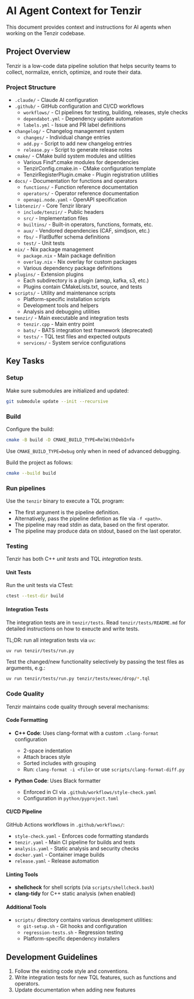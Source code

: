 # AI Agent Context for Tenzir

This document provides context and instructions for AI agents when working on
the Tenzir codebase.

## Project Overview

Tenzir is a low-code data pipeline solution that helps security teams to
collect, normalize, enrich, optimize, and route their data.

### Project Structure

- `.claude/` - Claude AI configuration
- `.github/` - GitHub configuration and CI/CD workflows
  - `workflows/` - CI pipelines for testing, building, releases, style checks
  - `dependabot.yml` - Dependency update automation
  - `labels.yml` - Issue and PR label definitions
- `changelog/` - Changelog management system
  - `changes/` - Individual change entries
  - `add.py` - Script to add new changelog entries
  - `release.py` - Script to generate release notes
- `cmake/` - CMake build system modules and utilities
  - Various Find*.cmake modules for dependencies
  - TenzirConfig.cmake.in - CMake configuration template
  - TenzirRegisterPlugin.cmake - Plugin registration utilities
- `docs/` - Documentation for functions and operators
  - `functions/` - Function reference documentation
  - `operators/` - Operator reference documentation
  - `openapi.node.yaml` - OpenAPI specification
- `libtenzir/` - Core Tenzir library
  - `include/tenzir/` - Public headers
  - `src/` - Implementation files
  - `builtins/` - Built-in operators, functions, formats, etc.
  - `aux/` - Vendored dependencies (CAF, simdjson, etc.)
  - `fbs/` - FlatBuffer schema definitions
  - `test/` - Unit tests
- `nix/` - Nix package management
  - `package.nix` - Main package definition
  - `overlay.nix` - Nix overlay for custom packages
  - Various dependency package definitions
- `plugins/` - Extension plugins
  - Each subdirectory is a plugin (amqp, kafka, s3, etc.)
  - Plugins contain CMakeLists.txt, source, and tests
- `scripts/` - Utility and maintenance scripts
  - Platform-specific installation scripts
  - Development tools and helpers
  - Analysis and debugging utilities
- `tenzir/` - Main executable and integration tests
  - `tenzir.cpp` - Main entry point
  - `bats/` - BATS integration test framework (deprecated)
  - `tests/` - TQL test files and expected outputs
  - `services/` - System service configurations

## Key Tasks

### Setup

Make sure submodules are initialized and updated:

```sh
git submodule update --init --recursive
```

### Build

Configure the build:

```sh
cmake -B build -D CMAKE_BUILD_TYPE=RelWithDebInfo
```

Use `CMAKE_BUILD_TYPE=Debug` only when in need of advanced debugging.

Build the project as follows:

```bash
cmake --build build
```

### Run pipelines

Use the `tenzir` binary to execute a TQL program:

- The first argument is the pipeline definition.
- Alternatively, pass the pipeline defintion as file via `-f <path>`.
- The pipeline may read stdin as data, based on the first operator.
- The pipeline may produce data on stdout, based on the last operator.

### Testing

Tenzir has both C++ *unit tests* and TQL *integration tests*.

#### Unit Tests

Run the unit tests via CTest:

```sh
ctest --test-dir build
```

#### Integration Tests

The integration tests are in `tenzir/tests`. Read `tenzir/tests/README.md` for
detailed instructions on how to exeucte and write tests.

TL;DR: run all integration tests via `uv`:

```sh
uv run tenzir/tests/run.py
```

Test the changed/new functionality selectively by passing the test files as
arguments, e.g.:

```sh
uv run tenzir/tests/run.py tenzir/tests/exec/drop/*.tql
```

### Code Quality

Tenzir maintains code quality through several mechanisms:

#### Code Formatting

- **C++ Code**: Uses clang-format with a custom `.clang-format` configuration
  - 2-space indentation
  - Attach braces style
  - Sorted includes with grouping
  - Run: `clang-format -i <file>` or use `scripts/clang-format-diff.py`

- **Python Code**: Uses Black formatter
  - Enforced in CI via `.github/workflows/style-check.yaml`
  - Configuration in `python/pyproject.toml`

#### CI/CD Pipeline

GitHub Actions workflows in `.github/workflows/`:

- `style-check.yaml` - Enforces code formatting standards
- `tenzir.yaml` - Main CI pipeline for builds and tests
- `analysis.yaml` - Static analysis and security checks
- `docker.yaml` - Container image builds
- `release.yaml` - Release automation

#### Linting Tools

- **shellcheck** for shell scripts (via `scripts/shellcheck.bash`)
- **clang-tidy** for C++ static analysis (when enabled)

#### Additional Tools

- `scripts/` directory contains various development utilities:
  - `git-setup.sh` - Git hooks and configuration
  - `regression-tests.sh` - Regression testing
  - Platform-specific dependency installers

## Development Guidelines

1. Follow the existing code style and conventions.
2. Write integration tests for new TQL features, such as functions and
   operators.
3. Update documentation when adding new features
